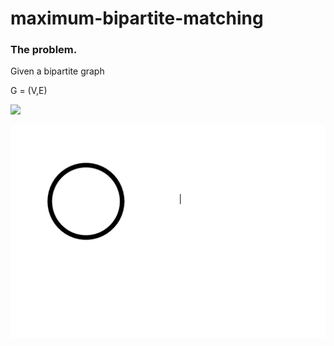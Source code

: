 # maximum-bipartite-matching

### The problem. 

Given a bipartite graph 

G = (V,E) 

<img src="https://latex.codecogs.com/gif.latex?G = (V,E)"/> 

![Alt text](resources/img1.png)